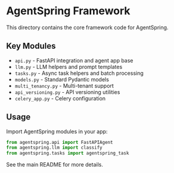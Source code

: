 # AgentSpring Framework

This directory contains the core framework code for AgentSpring.

## Key Modules
- `api.py` - FastAPI integration and agent app base
- `llm.py` - LLM helpers and prompt templates
- `tasks.py` - Async task helpers and batch processing
- `models.py` - Standard Pydantic models
- `multi_tenancy.py` - Multi-tenant support
- `api_versioning.py` - API versioning utilities
- `celery_app.py` - Celery configuration

## Usage
Import AgentSpring modules in your app:

```python
from agentspring.api import FastAPIAgent
from agentspring.llm import classify
from agentspring.tasks import agentspring_task
```

See the main README for more details. 